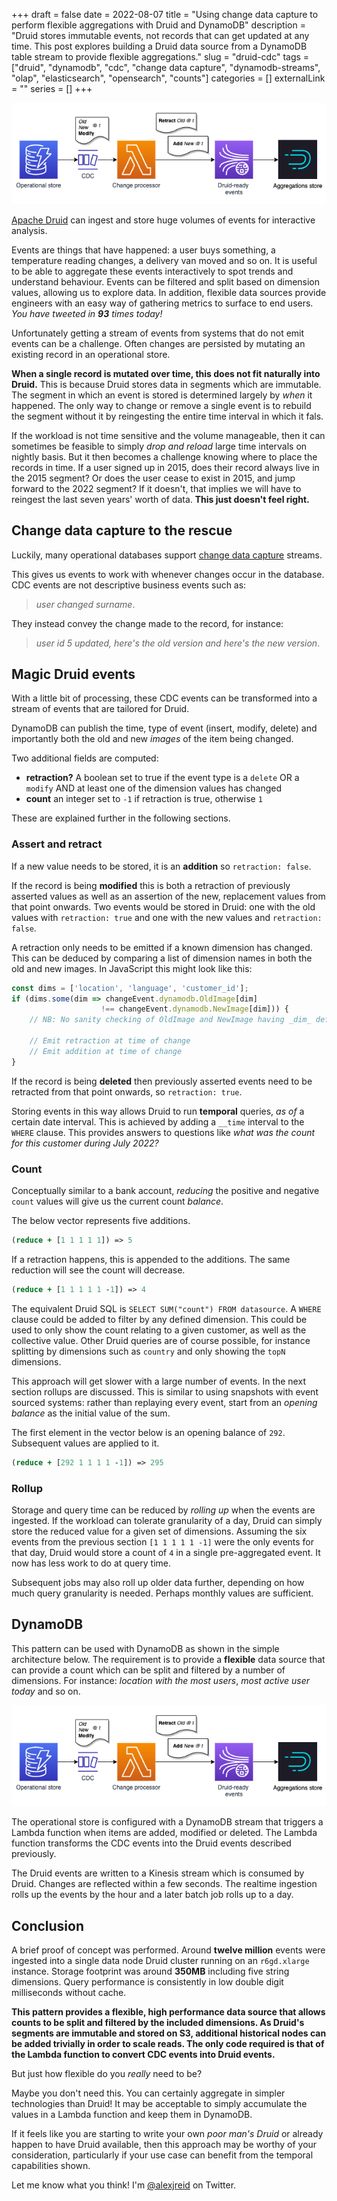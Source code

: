 +++ 
draft = false
date = 2022-08-07
title = "Using change data capture to perform flexible aggregations with Druid and DynamoDB"
description = "Druid stores immutable events, not records that can get updated at any time. This post explores building a Druid data source from a DynamoDB table stream to provide flexible aggregations."
slug = "druid-cdc"
tags = ["druid", "dynamodb", "cdc", "change data capture", "dynamodb-streams", "olap", "elasticsearch", "opensearch", "counts"]
categories = []
externalLink = ""
series = []
+++

![Architecture diagram showing DynamoDB feeding into Druid via a Lambda function](ddb-druid-cdc.png)

[Apache Druid](https://druid.apache.org) can ingest and store huge volumes of events for interactive analysis. 

Events are things that have happened: a user buys something, a temperature reading changes, a delivery van moved and so on. It is useful to be able to aggregate these events interactively to spot trends and understand behaviour. Events can be filtered and split based on dimension values, allowing us to explore data. In addition, flexible data sources provide engineers with an easy way of gathering metrics to surface to end users. _You have tweeted in **93** times today!_

Unfortunately getting a stream of events from systems that do not emit events can be a challenge. Often changes are persisted by mutating an existing record in an operational store.

**When a single record is mutated over time, this does not fit naturally into Druid.** This is because Druid stores data in segments which are immutable. The segment in which an event is stored is determined largely by _when_ it happened. The only way to change or remove a single event is to rebuild the segment without it by reingesting the entire time interval in which it fals. 

If the workload is not time sensitive and the volume manageable, then it can sometimes be feasible to simply _drop and reload_ large time intervals on nightly basis. But it then becomes a challenge knowing where to place the records in time. If a user signed up in 2015, does their record always live in the 2015 segment? Or does the user cease to exist in 2015, and jump forward to the 2022 segment? If it doesn't, that implies we will have to reingest the last seven years' worth of data. **This just doesn't feel right.** 

## Change data capture to the rescue
Luckily, many operational databases support [change data capture](https://en.wikipedia.org/wiki/Change_data_capture) streams. 

This gives us events to work with whenever changes occur in the database. CDC events are not descriptive business events such as:
>_user changed surname_. 

They instead convey the change made to the record, for instance: 
> _user id 5 updated, here's the old version and here's the new version_.

## Magic Druid events
With a little bit of processing, these CDC events can be transformed into a stream of events that are tailored for Druid.

DynamoDB can publish the time, type of event (insert, modify, delete) and importantly both the old and new _images_ of the item being changed.

Two additional fields are computed:
- **retraction?** A boolean set to true if the event type is a `delete` OR a `modify` AND at least one of the dimension values has changed
- **count** an integer set to `-1` if retraction is true, otherwise `1`

These are explained further in the following sections.

### Assert and retract
If a new value needs to be stored, it is an **addition** so `retraction: false`.

If the record is being **modified** this is both a retraction of previously asserted values as well as an assertion of the new, replacement values from that point onwards. Two events would be stored in Druid: one with the old values with `retraction: true` and one with the new values and `retraction: false`.

A retraction only needs to be emitted if a known dimension has changed. This can be deduced by comparing a list of dimension names in both the old and new images. In JavaScript this might look like this:

```javascript
const dims = ['location', 'language', 'customer_id'];
if (dims.some(dim => changeEvent.dynamodb.OldImage[dim] 
                    !== changeEvent.dynamodb.NewImage[dim])) {
    // NB: No sanity checking of OldImage and NewImage having _dim_ defined!

    // Emit retraction at time of change
    // Emit addition at time of change
}
```

If the record is being **deleted** then previously asserted events need to be retracted from that point onwards, so `retraction: true`.

Storing events in this way allows Druid to run **temporal** queries, _as of_ a certain date interval. This is achieved by adding a `__time` interval to the `WHERE` clause. This provides answers to questions like _what was the count for this customer during July 2022?_

### Count
Conceptually similar to a bank account, _reducing_ the positive and negative `count` values will give us the current count _balance_. 

The below vector represents five additions.

```clojure
(reduce + [1 1 1 1 1]) => 5
```

If a retraction happens, this is appended to the additions. The same reduction will see the count will decrease.
```clojure
(reduce + [1 1 1 1 1 -1]) => 4
```

The equivalent Druid SQL is `SELECT SUM("count") FROM datasource`. A `WHERE` clause could be added to filter by any defined dimension. This could be used to only show the count relating to a given customer, as well as the collective value. Other Druid queries are of course possible, for instance splitting by dimensions such as `country` and only showing the `topN` dimensions.

This approach will get slower with a large number of events. In the next section rollups are discussed. This is similar to using snapshots with event sourced systems: rather than replaying every event, start from an _opening balance_ as the initial value of the sum.

The first element in the vector below is an opening balance of `292`. Subsequent values are applied to it.

```clojure
(reduce + [292 1 1 1 1 -1]) => 295
```

### Rollup
Storage and query time can be reduced by _rolling up_ when the events are ingested. If the workload can tolerate granularity of a day, Druid can simply store the reduced value for a given set of dimensions. Assuming the six events from the previous section `[1 1 1 1 1 -1]` were the only events for that day, Druid would store a count of `4` in a single pre-aggregated event. It now has less work to do at query time.

Subsequent jobs may also roll up older data further, depending on how much query granularity is needed. Perhaps monthly values are sufficient.

## DynamoDB
This pattern can be used with DynamoDB as shown in the simple architecture below. The requirement is to provide a **flexible** data source that can provide a count which can be split and filtered by a number of dimensions. For instance: _location with the most users_, _most active user today_ and so on.

![Architecture diagram showing DynamoDB feeding into Druid via a Lambda function](ddb-druid-cdc.png)

The operational store is configured with a DynamoDB stream that triggers a Lambda function when items are added, modified or deleted. The Lambda function transforms the CDC events into the Druid events described previously. 

The Druid events are written to a Kinesis stream which is consumed by Druid. Changes are reflected within a few seconds. The realtime ingestion rolls up the events by the hour and a later batch job rolls up to a day. 

## Conclusion
A brief proof of concept was performed. Around **twelve million** events were ingested into a single data node Druid cluster running on an `r6gd.xlarge` instance. Storage footprint was around **350MB** including five string dimensions. Query performance is consistently in low double digit milliseconds without cache.

**This pattern provides a flexible, high performance data source that allows counts to be split and filtered by the included dimensions. As Druid's segments are immutable and stored on S3, additional historical nodes can be added trivially in order to scale reads. The only code required is that of the Lambda function to convert CDC events into Druid events.**

But just how flexible do you _really_ need to be?

Maybe you don't need this. You can certainly aggregate in simpler technologies than Druid! It may be acceptable to simply accumulate the values in a Lambda function and keep them in DynamoDB.

If it feels like you are starting to write your own _poor man's Druid_ or already happen to have Druid available, then this approach may be worthy of your consideration, particularly if your use case can benefit from the temporal capabilities shown.

Let me know what you think! I'm [@alexjreid](https://twitter.com/AlexJReid) on Twitter.